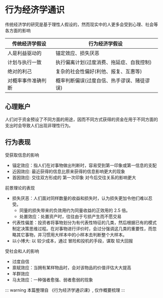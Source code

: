 # 行为经济学通识

传统经济学的研究是基于理性人假设的，然而现实中的人更多会受到心理、社会等各方面的影响

| 传统经济学假设     | 行为经济学假设                             |
| ------------------ | ------------------------------------------ |
| 人是利益驱动的     | 锚定效应、损失厌恶                         |
| 计划与执行一致     | 执行偏离计划(过度消费、拖延症、自我控制)   |
| 绝对的利己         | 复杂的社会性偏好(利他、报复、互惠等)       |
| 对概率事件准确判断 | 概率判断偏误(过度自信、热手谬误、赌徒谬误) |

## 心理账户

人们对于资金预设了不同方面的用途，因而不同方式获得的资金在用于不同方面的支出时会导致人们出现非理性行为。

## 行为表现

受获取信息的影响

- 锚定效应：指人们在对事物做出判断时，容易受到第一印象或第一信息的支配
- 近因效应: 最近获得的信息比原来获得的信息影响更大的现象
- 首因效应: 交往双方形成的 第一次印象 对今后交往关系的影响更大

前景理论的表现

- 损失厌恶：人们面对同样数量的收益和损失时，认为损失更加令他们难以忍受。
  - 同量的损失带来的负效用约为同量收益的正效用的 2.5 倍。
  - 处置效应：处置资产时，往往由于亏损产生而不愿交易
- 代表性偏差：投资者将事物划分为有代表性特征的几类，然后根据已有的模式制定决策思维过程。在对事物进行评价时，会过分强调这几类的重要性，而忽略其它事物，并习惯用大样本中的小样本去判断整个大样本。
- 以小博大: 以 较少成本，通过 冒险和投机的手段，谋取 较大回报

受社会和人的影响

- 过度自信
- 禀赋效应：当拥有某样物品时，会对该物品的价值评估大大提高
- 羊群效应
- 马太效应：一种强者愈强、弱者愈弱的现象

::: warning
本篇整理自 《行为经济学通识课》, 仅作概要梳理
:::
